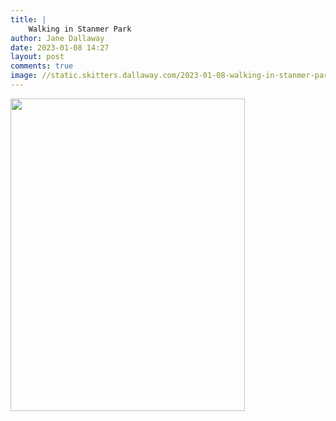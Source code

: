 ```yaml
---
title: |
    Walking in Stanmer Park
author: Jane Dallaway
date: 2023-01-08 14:27
layout: post
comments: true
image: //static.skitters.dallaway.com/2023-01-08-walking-in-stanmer-park-fullsize-0.jpeg
---
```


<a href="//static.skitters.dallaway.com/2023-01-08-walking-in-stanmer-park-fullsize-0.jpeg"><img src="//static.skitters.dallaway.com/2023-01-08-walking-in-stanmer-park-thumb-0.jpeg" width="375" height="500"></a>



